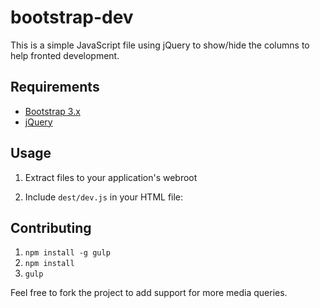 # bootstrap-dev

This is a simple JavaScript file using jQuery to show/hide the columns to help fronted development.

## Requirements

* [Bootstrap 3.x](http://getbootstrap.com/)
* [jQuery](http://jquery.com/)

## Usage

1. Extract files to your application's webroot
2. Include `dest/dev.js` in your HTML file:

    <script src="/js/bootstrap-dev/dest/dev.js"></script>

## Contributing

1. `npm install -g gulp`
2. `npm install`
3. `gulp`

Feel free to fork the project to add support for more media queries.
